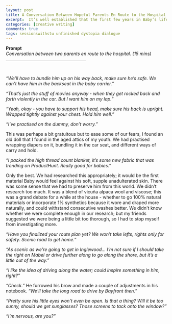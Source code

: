 ```yaml
---
layout: post
title: A Conversation Between Hopeful Parents En Route to the Hospital
excerpt:  It’s well established that the first few years in Baby’s life are the most formative. But how about the first few minutes? It's the endless debate (and acceptance) of nature versus nurture. Although we can’t really help the former, what if we could design their life experience - starting from the moments they leave the hospital? A 15-minute prompt on a fun little conversation that would be the result of too much due diligence and baby anxiety. I always imagined something like this would happen in a dystopian future. Reminds me a bit of the Arkangel episode from Black Mirror.
categories: [creative writing]
comments: true
tags: sessionswithstu unfinished dystopia dialogue
---
```

<b>Prompt</b><br>
<em>Conversation between two parents en route to the hospital. (15 mins)</em>
<br>
<hr align = "left" width="50%">
<br>

<em>“We’ll have to bundle him up on his way back, make sure he’s safe. We can’t have him in the backseat in the baby carrier.” </em>

<em>“That’s just the stuff of movies anyway - when they get rocked back and forth violently in the car. But I want him on my lap.” </em>

<em>“Yeah, okay - you have to support his head, make sure his back is upright. Wrapped tightly against your chest. Hold him well.” </em>

<em>“I’ve practised on the dummy, don’t worry.” </em>

This was perhaps a bit gratuitous but to ease some of our fears, I found an old doll that I found in the aged attics of my youth. We had practised wrapping diapers on it, bundling it in the car seat, and different ways of carry and hold.

<em>“I packed the high thread count blanket, it’s some new fabric that was trending on ProductHunt. Really good for babies.” </em>

Only the best. We had researched this appropriately; it would be the first material Baby would feel against his soft, supple unadulterated skin. There was some sense that we had to preserve him from this world. We didn’t research too much. It was a blend of vicuña alpaca wool and viscose; this was a grand debate for a while at the house - whether to go 100% natural materials or incorporate 1% synthetics because it wore and draped more naturally, and could withstand consecutive washes better. We didn't know whether we were complete enough in our research; but my friends suggested we were being a little bit too thorough, so I had to stop myself from investigating more.

<em>“Have you finalized your route plan yet? We won’t take lefts, rights only for safety. Scenic road to get home.”</em>

<em>“As scenic as we’re going to get in Inglewood… I’m not sure if I should take the right on Mabel or drive further along to go along the shore, but it’s a little out of the way.”</em>

<em>“I like the idea of driving along the water; could inspire something in him, right?” </em>

<em> “Check.” </em> He furrowed his brow and made a couple of adjustments in his notebook. <em> “We’ll take the long road to drive by Bayfront then.” </em>

<em>“Pretty sure his little eyes won’t even be open. Is that a thing? Will it be too sunny, should we get sunglasses? Those screens to tack onto the window?”</em>

<em>“I’m nervous, are you?”</em>

